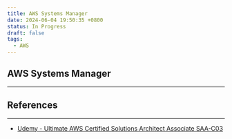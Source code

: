 ```yaml
---
title: AWS Systems Manager
date: 2024-06-04 19:50:35 +0800
status: In Progress
draft: false
tags:
  - AWS
---
```

## AWS Systems Manager
---


## References
---
- [Udemy - Ultimate AWS Certified Solutions Architect Associate SAA-C03](https://www.udemy.com/course/aws-certified-solutions-architect-associate-saa-c03)
